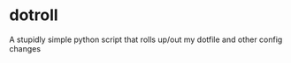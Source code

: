 dotroll
=======

A stupidly simple python script that rolls up/out my dotfile and other config changes